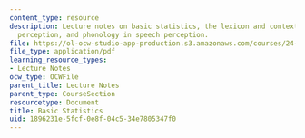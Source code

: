 ```yaml
---
content_type: resource
description: Lecture notes on basic statistics, the lexicon and context in speech
  perception, and phonology in speech perception.
file: https://ol-ocw-studio-app-production.s3.amazonaws.com/courses/24-910-topics-in-linguistic-theory-laboratory-phonology-spring-2007/1896231e5fcf0e8f04c534e7805347f0_lec9_1_stats.pdf
file_type: application/pdf
learning_resource_types:
- Lecture Notes
ocw_type: OCWFile
parent_title: Lecture Notes
parent_type: CourseSection
resourcetype: Document
title: Basic Statistics
uid: 1896231e-5fcf-0e8f-04c5-34e7805347f0
---
```

